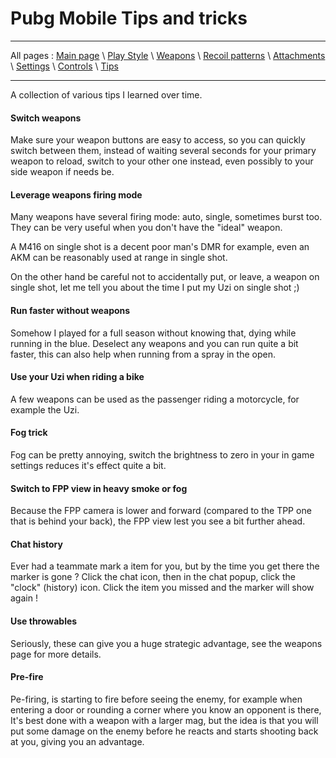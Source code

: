 # Pubg Mobile Tips and tricks

---

All pages : [Main page](/index.md) \ [Play Style](/play_style.md) \ [Weapons](/weapons.md) \ [Recoil patterns](/recoil.md) \ [Attachments](/attachments.md) \ [Settings](/settings) \ [Controls](/controls.md) \ [Tips](/tips.md)

---

A collection of various tips I learned over time.

#### Switch weapons

Make sure your weapon buttons are easy to access, so you can quickly switch between them, instead of waiting several seconds for your primary weapon to reload, switch to your other one instead, even possibly to your side weapon if needs be.

#### Leverage weapons firing mode

Many weapons have several firing mode: auto, single, sometimes burst too.
They can be very useful when you don't have the "ideal" weapon.

A M416 on single shot is a decent poor man's DMR for example, even an AKM can be reasonably used at range in single shot.

On the other hand be careful not to accidentally put, or leave, a weapon on single shot, let me tell you about the time I put my Uzi on single shot ;)

#### Run faster without weapons

Somehow I played for a full season without knowing that, dying while running in the blue.
Deselect any weapons and you can run quite a bit faster, this can also help when running from a spray in the open.

#### Use your Uzi when riding a bike

A few weapons can be used as the passenger riding a motorcycle, for example the Uzi.

#### Fog trick

Fog can be pretty annoying, switch the brightness to zero in your in game settings reduces it's effect quite a bit.

#### Switch to FPP view in heavy smoke or fog

Because the FPP camera is lower and forward (compared to the TPP one that is behind your back), the FPP view lest you see a bit further ahead.

#### Chat history

Ever had a teammate mark a item for you, but by the time you get there the marker is gone ?
Click the chat icon, then in the chat popup, click the "clock" (history) icon. Click the item you missed and the marker will show again !

#### Use throwables

Seriously, these can give you a huge strategic advantage, see the weapons page for more details.

#### Pre-fire

Pe-firing, is starting to fire before seeing the enemy, for example when entering a door or rounding a corner where you know an opponent is there, It's best done with a weapon with a larger mag, but the idea is that you will put some damage on the enemy before he reacts and starts shooting back at you, giving you an advantage.
